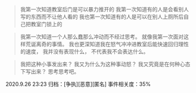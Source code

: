 >我第一次知道教室后门是可以暴力推开的
我第一次知道有的人是会看别人写的东西而不让他人看的
我也第一次知道有的人是可以在别人上厕所后自己把教室门锁上的

>我第一次知道一个人那么蠢那么冲动而不经过思考。
就像我第一次面对这样荒诞离奇的事情。
我也更深知道我在怒气冲冲进教室后能快速回归理性的速度，
我并没有表现什么，
不代表我不会表达什么。

>我把这种小事发出来？
我又为什么为这种事动怒？
我又究竟是在何种心态下写出来？
思考思考吧。

2020.9.26 23:23
归档：[争执][恶意][匿名]
事件相关度：35%
